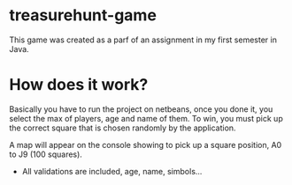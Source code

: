 # treasurehunt-game

This game was created as a parf of an assignment in my first semester in Java.

# How does it work?

Basically you have to run the project on netbeans, once you done it, you select the max of players, age and name of them. To win, you must pick up the correct square that is chosen randomly by the application.

A map will appear on the console showing to pick up a square position, A0 to J9 (100 squares).

- All validations are included, age, name, simbols...
